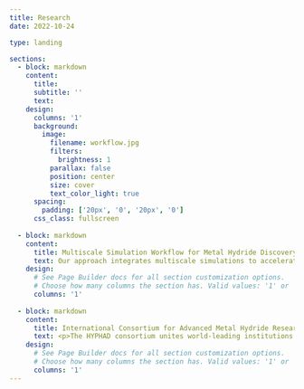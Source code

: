 ```yaml
---
title: Research
date: 2022-10-24

type: landing

sections:
  - block: markdown
    content:
      title:
      subtitle: ''
      text:
    design:
      columns: '1'
      background:
        image: 
          filename: workflow.jpg
          filters:
            brightness: 1
          parallax: false
          position: center
          size: cover
          text_color_light: true
      spacing:
        padding: ['20px', '0', '20px', '0']
      css_class: fullscreen
      
  - block: markdown
    content:
      title: Multiscale Simulation Workflow for Metal Hydride Discovery
      text: Our approach integrates multiscale simulations to accelerate the discovery of innovative metal hydrides. Starting with atomistic models, we leverage machine learning potentials like CHGNet to predict material properties rapidly and accurately. These predictions feed into mesoscale CALPHAD simulations to model thermodynamic and sorption properties. Kinetic Monte Carlo methods simulate reaction kinetics and degradation behaviors. Experimental validation at the microscale ensures the reliability of predictions and refines the models. This iterative workflow enables efficient scaling from lab synthesis to industrial production, bridging theoretical insights and practical applications in hydrogen storage technologies.
    design:
      # See Page Builder docs for all section customization options.
      # Choose how many columns the section has. Valid values: '1' or '2'.
      columns: '1'
      
  - block: markdown
    content:
      title: International Consortium for Advanced Metal Hydride Research
      text: <p>The HYPHAD consortium unites world-leading institutions and industry partners to address the challenges in developing cost-effective and high-performing metal hydrides for hydrogen applications. This interdisciplinary team combines expertise from Korea, Germany, and Poland, fostering collaboration between academic institutions, research centers, and industrial stakeholders.</p><h2>Consortium Partners</h2><ul><li><strong>KENTECH (Korea Institute of Energy Technology):</strong> The project coordinator specializes in machine learning and energy materials, driving the development of AI-based multiscale simulations and workflows.</li><li><strong>Fraunhofer IFAM (Germany):</strong> Known for excellence in materials simulation and advanced characterization, IFAM contributes expertise in CALPHAD modeling and experimental validation.</li><li><strong>AGH University of Krakow (Poland):</strong> AGH leads material synthesis and microscale validation, leveraging its strong research base in metallurgy and hydrogen technologies.</li><li><strong>WONIL (Korea):</strong> As an industrial partner, WONIL focuses on scaling up production methods and aligning research outcomes with commercial hydrogen storage solutions.</li></ul><p>This consortium exemplifies a synergistic approach, integrating advanced computational tools, experimental rigor, and industrial application to create transformative solutions for sustainable hydrogen technologies. By leveraging the unique strengths of each partner, the project aims to pioneer a new generation of efficient and cost-effective metal hydrides.</p>
    design:
      # See Page Builder docs for all section customization options.
      # Choose how many columns the section has. Valid values: '1' or '2'.
      columns: '1'
---
```

